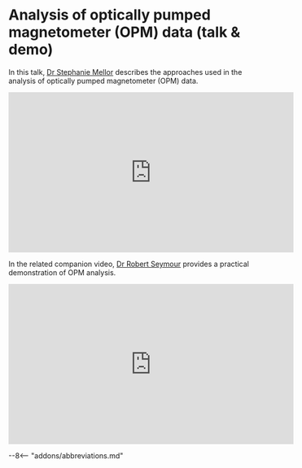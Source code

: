 # Analysis of optically pumped magnetometer (OPM) data (talk & demo)

In this talk, [Dr Stephanie Mellor](https://profiles.ucl.ac.uk/63631-stephanie-mellor) describes the approaches used in the analysis of optically pumped magnetometer (OPM) data.

<iframe width="560" height="315" src="https://www.youtube.com/embed/clnwtTC0ZBA?si=7Y3KIjLYh7qTtvLA" title="YouTube video player" frameborder="0" allow="accelerometer; autoplay; clipboard-write; encrypted-media; gyroscope; picture-in-picture; web-share" referrerpolicy="strict-origin-when-cross-origin" allowfullscreen></iframe>

In the related companion video, [Dr Robert Seymour](https://profiles.ucl.ac.uk/74338-robert-seymour) provides a practical demonstration of OPM analysis.

<iframe width="560" height="315" src="https://www.youtube.com/embed/kWK7z-SYa6Y?si=MUW2Jdz8mA2nfPSL" title="YouTube video player" frameborder="0" allow="accelerometer; autoplay; clipboard-write; encrypted-media; gyroscope; picture-in-picture; web-share" referrerpolicy="strict-origin-when-cross-origin" allowfullscreen></iframe>

--8<-- "addons/abbreviations.md"